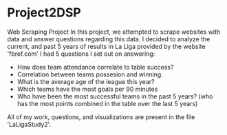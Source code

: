 # Project2DSP
 Web Scraping Project
In this project, we attempted to scrape websites with data and answer questions regarding this data.
I decided to analyze the current, and past 5 years of results in La Liga provided by the website 'fbref.com'
I had 5 questions I set out on answering:
- How does team attendance correlate to table success? 
- Correlation between teams possesion and winning.
- What is the average age of the league this year?
- Which teams have the most goals per 90 minutes
- Who have been the most successful teams in the past 5 years? (who has the most points combined in the table over the last 5 years)

All of my work, questions, and visualizations are present in the file 'LaLigaStudy2'.




